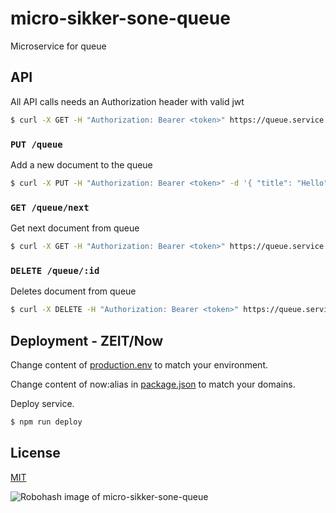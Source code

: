 # micro-sikker-sone-queue

Microservice for queue

## API

All API calls needs an Authorization header with valid jwt

```bash
$ curl -X GET -H "Authorization: Bearer <token>" https://queue.service.io/queue/next
```

### ```PUT /queue```

Add a new document to the queue

```bash
$ curl -X PUT -H "Authorization: Bearer <token>" -d '{ "title": "Hello", "description": "World!" }' https://queue.service.io/queue
```

### ```GET /queue/next```

Get next document from queue

```bash
$ curl -X GET -H "Authorization: Bearer <token>" https://queue.service.io/queue/next
```

### ```DELETE /queue/:id```

Deletes document from queue

```bash
$ curl -X DELETE -H "Authorization: Bearer <token>" https://queue.service.io/queue/5af938ee51450ae8f3b17e5f
```

## Deployment - ZEIT/Now

Change content of [production.env](production.env) to match your environment.

Change content of now:alias in [package.json](package.json) to match your domains.

Deploy service.

```bash
$ npm run deploy
```

## License

[MIT](LICENSE)

![Robohash image of micro-sikker-sone-queue](https://robots.kebabstudios.party/micro-sikker-sone-queue.png "Robohash image of micro-sikker-sone-queue")
